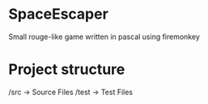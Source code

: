 # SpaceEscaper
Small rouge-like game written in pascal using firemonkey

# Project structure
/src -> Source Files
/test -> Test Files